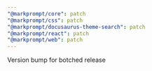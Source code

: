 ```yaml
---
"@markprompt/core": patch
"@markprompt/css": patch
"@markprompt/docusaurus-theme-search": patch
"@markprompt/react": patch
"@markprompt/web": patch
---
```


Version bump for botched release
